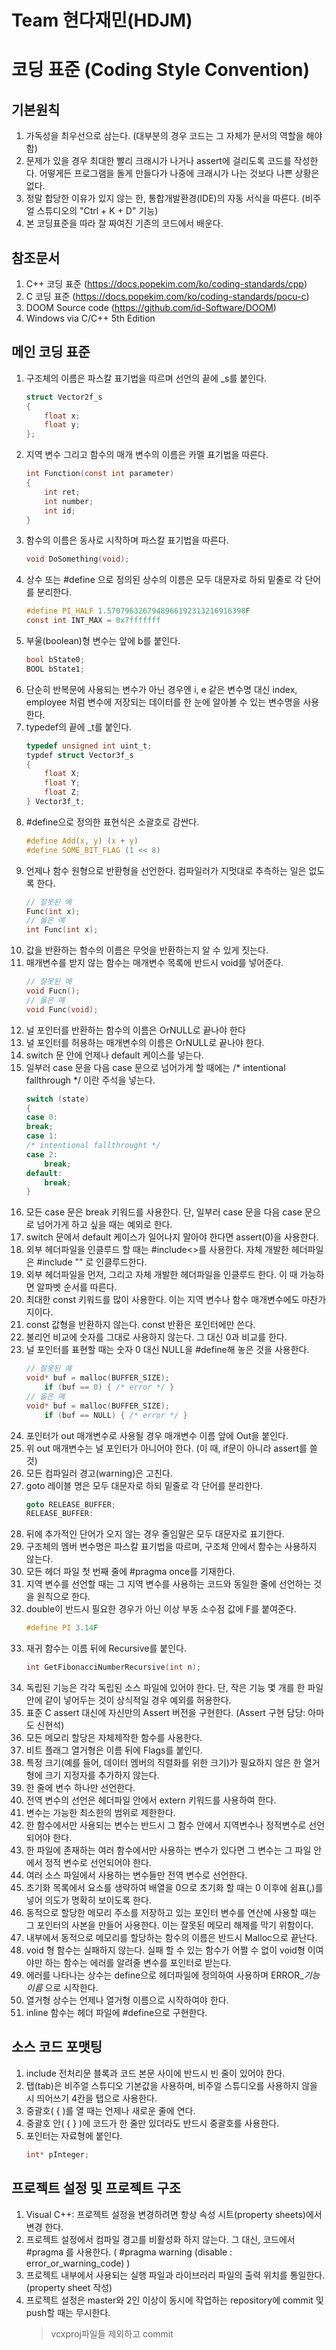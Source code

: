 # Team 현다재민(HDJM)
# 코딩 표준 (Coding Style Convention)
## 기본원칙
1. 가독성을 최우선으로 삼는다. (대부분의 경우 코드는 그 자체가 문서의 역할을 해야 함)
2.	문제가 있을 경우 최대한 빨리 크래시가 나거나 assert에 걸리도록 코드를 작성한다. 어떻게든 프로그램을 돌게 만들다가 나중에 크래시가 나는 것보다 나쁜 상황은 없다.
3.	정말 합당한 이유가 있지 않는 한, 통합개발환경(IDE)의 자동 서식을 따른다. (비주얼 스튜디오의 "Ctrl + K + D" 기능)
4.	본 코딩표준을 따라 잘 짜여진 기존의 코드에서 배운다.

## 참조문서
1. C++ 코딩 표준 (https://docs.popekim.com/ko/coding-standards/cpp)
2. C 코딩 표준 (https://docs.popekim.com/ko/coding-standards/pocu-c)
3. DOOM Source code (https://github.com/id-Software/DOOM)
4. Windows via C/C++ 5th Edition

## 메인 코딩 표준
1. 구조체의 이름은 파스칼 표기법을 따르며 선언의 끝에 _s를 붙인다.
    ```C
    struct Vector2f_s
    {
        float x;
        float y;
    };
    ```
2. 지역 변수 그리고 함수의 매개 변수의 이름은 카멜 표기법을 따른다.
    ```C
    int Function(const int parameter)
    {
        int ret;
        int number;
        int id;
    }
    ```
3. 함수의 이름은 동사로 시작하며 파스칼 표기법을 따른다.
    ```C 
    void DoSomething(void);
    ```
5. 상수 또는 #define 으로 정의된 상수의 이름은 모두 대문자로 하되 밑줄로 각 단어를 분리한다.
    ```C
    #define PI_HALF 1.5707963267948966192313216916398F
    const int INT_MAX = 0x7fffffff
    ```
6. 부울(boolean)형 변수는 앞에 b를 붙인다.
    ```C
    bool bState0;
    BOOL bState1;
    ```
7. 단순히 반복문에 사용되는 변수가 아닌 경우엔 i, e 같은 변수명 대신 index, employee 처럼 변수에 저장되는 데이터를 한 눈에 알아볼 수 있는 변수명을 사용한다.
8. typedef의 끝에 _t를 붙인다.
    ```C
    typedef unsigned int uint_t;
    typdef struct Vector3f_s
    {
        float X;
        float Y;
        float Z;
    } Vector3f_t;
    ```
9. #define으로 정의한 표현식은 소괄호로 감싼다.
    ```C
    #define Add(x, y) (x + y)
    #define SOME_BIT_FLAG (1 << 8)
    ```
10. 언제나 함수 원형으로 반환형을 선언한다. 컴파일러가 지멋대로 추측하는 일은 없도록 한다.
    ``` C
    // 잘못된 예
    Func(int x);
    // 옳은 예
    int Func(int x);
    ```
11. 값을 반환하는 함수의 이름은 무엇을 반환하는지 알 수 있게 짓는다.
12.	매개변수를 받지 않는 함수는 매개변수 목록에 반드시 void를 넣어준다.
    ```C
    // 잘못된 예
    void Fucn();
    // 옳은 예
    void Func(void);
    ```
13.	널 포인터를 반환하는 함수의 이름은 OrNULL로 끝나야 한다
14.	널 포인터를 허용하는 매개변수의 이름은 OrNULL로 끝나야 한다.
15.	switch 문 안에 언제나 default 케이스를 넣는다.
16.	일부러 case 문을 다음 case 문으로 넘어가게 할 때에는 /* intentional fallthrough */ 이란 주석을 넣는다.
    ```C
    switch (state)
    {
    case 0:
    break;
    case 1:
    /* intentional fallthrought */
    case 2:
        break;
    default:
        break;
    }
    ```
17.	모든 case 문은 break 키워드를 사용한다. 단, 일부러 case 문을 다음 case 문으로 넘어가게 하고 싶을 때는 예외로 한다.
18.	switch 문에서 default 케이스가 일어나지 말아야 한다면 assert(0)을 사용한다.
19.	외부 헤더파일을 인클루드 할 때는 #include<>를 사용한다. 자체 개발한 헤더파일은 #include "" 로 인클루드한다.
20.	외부 헤더파일을 먼저, 그리고 자체 개발한 헤더파일을 인클루드 한다. 이 때 가능하면 알파벳 순서를 따른다.
21.	최대한 const 키워드를 많이 사용한다. 이는 지역 변수나 함수 매개변수에도 마찬가지이다.
22.	const 값형을 반환하지 않는다. const 반환은 포인터에만 쓴다.
23.	불리언 비교에 숫자를 그대로 사용하지 않는다. 그 대신 0과 비교를 한다.
24.	널 포인터를 표현할 때는 숫자 0 대신 NULL을 #define해 놓은 것을 사용한다.
    ```C
    // 잘못된 예
    void* buf = malloc(BUFFER_SIZE);
        if (buf == 0) { /* error */ }
    // 옳은 예
    void* buf = malloc(BUFFER_SIZE);
        if (buf == NULL) { /* error */ }
    ```
25.	포인터가 out 매개변수로 사용될 경우 매개변수 이름 앞에 Out을 붙인다.
26.	위 out 매개변수는 널 포인터가 아니어야 한다. (이 때, if문이 아니라 assert를 쓸 것)
27.	모든 컴파일러 경고(warning)은 고친다.
28.	goto 레이블 명은 모두 대문자로 하되 밑줄로 각 단어를 분리한다.
    ``` C
    goto RELEASE_BUFFER;
    RELEASE_BUFFER:
    ```
29.	뒤에 추가적인 단어가 오지 않는 경우 줄임말은 모두 대문자로 표기한다.
30.	구조체의 멤버 변수명은 파스칼 표기법을 따르며, 구조체 안에서 함수는 사용하지 않는다.
31.	모든 헤더 파일 첫 번째 줄에 #pragma once를 기재한다.
32.	지역 변수를 선언할 때는 그 지역 변수를 사용하는 코드와 동일한 줄에 선언하는 것을 원칙으로 한다.
33.	double이 반드시 필요한 경우가 아닌 이상 부동 소수점 값에 F를 붙여준다.
    ```C
    #define PI 3.14F
    ```
34.	재귀 함수는 이름 뒤에 Recursive를 붙인다.
    ```C
    int GetFibonacciNumberRecursive(int n);
    ```
35.	독립된 기능은 각각 독립된 소스 파일에 있어야 한다. 단, 작은 기능 몇 개를 한 파일 안에 같이 넣어두는 것이 상식적일 경우 예외를 허용한다.
36.	표준 C assert 대신에 자신만의 Assert 버전을 구현한다. (Assert 구현 담당: 아마도 신현석)
37.	모든 메모리 할당은 자체제작한 함수를 사용한다.
38.	비트 플래그 열거형은 이름 뒤에 Flags를 붙인다.
39.	특정 크기(예를 들어, 데이터 멤버의 직렬화를 위한 크기)가 필요하지 않은 한 열거형에 크기 지정자를 추가하지 않는다.
40.	한 줄에 변수 하나만 선언한다.
41.	전역 변수의 선언은 헤더파일 안에서 extern 키워드를 사용하여 한다.
42.	변수는 가능한 최소한의 범위로 제한한다.
43.	한 함수에서만 사용되는 변수는 반드시 그 함수 안에서 지역변수나 정적변수로 선언되어야 한다.
44.	한 파일에 존재하는 여러 함수에서만 사용하는 변수가 있다면 그 변수는 그 파일 안에서 정적 변수로 선언되어야 한다.
45.	여러 소스 파일에서 사용하는 변수들만 전역 변수로 선언한다.
46.	초기화 목록에서 요소를 생략하여 배열을 0으로 초기화 할 때는 0 이후에 쉼표(,)를 넣어 의도가 명확히 보이도록 한다.
47.	동적으로 할당한 메모리 주소를 저장하고 있는 포인터 변수를 연산에 사용할 때는 그 포인터의 사본을 만들어 사용한다. 이는 잘못된 메모리 해제를 막기 위함이다.
48.	내부에서 동적으로 메모리를 할당하는 함수의 이름은 반드시 Malloc으로 끝난다.
49.	void 형 함수는 실패하지 않는다. 실패 할 수 있는 함수가 어쩔 수 없이 void형 이여야만 하는 함수는 에러를 알려줄 변수를 포인터로 받는다.
50.	에러를 나타나는 상수는 define으로 헤더파일에 정의하여 사용하며 ERROR_*기능이름* 으로 시작한다.
51.	열거형 상수는 언제나 열거형 이름으로 시작하여야 한다.
52. inline 함수는 헤더 파일에 #define으로 구현한다.
## 소스 코드 포맷팅
1. include 전처리문 블록과 코드 본문 사이에 반드시 빈 줄이 있어야 한다.
2. 탭(tab)은 비주얼 스튜디오 기본값을 사용하며, 비주얼 스튜디오를 사용하지 않을 시 띄어쓰기 4칸을 탭으로 사용한다.
3. 중괄호( { )를 열 때는 언제나 새로운 줄에 연다.
4. 중괄호 안( { } )에 코드가 한 줄만 있더라도 반드시 중괄호를 사용한다.
5. 포인터는 자료형에 붙인다.
    ```C
    int* pInteger;
    ```
## 프로젝트 설정 및 프로젝트 구조
1. Visual C++: 프로젝트 설정을 변경하려면 항상 속성 시트(property sheets)에서 변경 한다.
2. 프로젝트 설정에서 컴파일 경고를 비활성화 하지 않는다. 그 대신, 코드에서 #pragma 를 사용한다. ( #pragma warning (disable : error_or_warning_code) )
3. 프로젝트 내부에서 사용되는 실행 파일과 라이브러리 파일의 출력 위치를 통일한다.(property sheet 작성)
4. 프로젝트 설정은 master와 2인 이상이 동시에 작업하는 repository에 commit 및 push할 때는 무시한다.
    > vcxproj파일들 제외하고 commit
